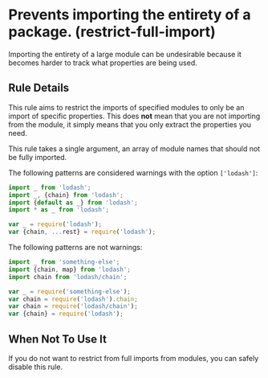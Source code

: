 # Prevents importing the entirety of a package. (restrict-full-import)

Importing the entirety of a large module can be undesirable because it becomes harder to track what properties are being used.

## Rule Details

This rule aims to restrict the imports of specified modules to only be an import of specific properties. This does **not** mean that you are not importing from the module, it simply means that you only extract the properties you need.

This rule takes a single argument, an array of module names that should not be fully imported.

The following patterns are considered warnings with the option `['lodash']`:

```js
import _ from 'lodash';
import _, {chain} from 'lodash';
import {default as _} from 'lodash';
import * as _ from 'lodash';

var _ = require('lodash');
var {chain, ...rest} = require('lodash');
```

The following patterns are not warnings:

```js
import _ from 'something-else';
import {chain, map} from 'lodash';
import chain from 'lodash/chain';

var _ = require('something-else');
var chain = require('lodash').chain;
var chain = require('lodash/chain');
var {chain} = require('lodash');
```

## When Not To Use It

If you do not want to restrict from full imports from modules, you can safely disable this rule.

